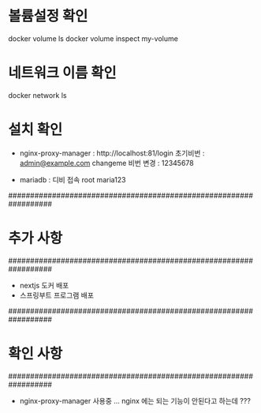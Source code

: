 # 볼륨설정 확인
docker volume ls
docker volume inspect my-volume
# 네트워크 이름 확인
docker network ls

# 설치 확인 
 - nginx-proxy-manager
  : http://localhost:81/login  초기비번 : admin@example.com changeme
    비번 변경 : 12345678

 - mariadb
  : 디비 접속 root maria123

  ##################################################################
  # 추가 사항 
  ##################################################################
  - nextjs 도커 배포
  - 스프링부트 프로그램 배포


  ##################################################################
  # 확인 사항 
  ##################################################################
  - nginx-proxy-manager 사용중 ... nginx 에는 되는 기능이 안된다고 하는데 ???
